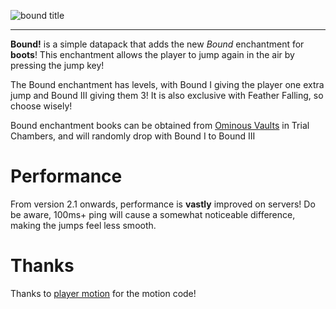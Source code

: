 ![bound title](https://github.com/user-attachments/assets/b6d401c4-6208-42cd-9ea8-25f85f8ed3a9)

---
**Bound!** is a simple datapack that adds the new _Bound_ enchantment for **boots**! This enchantment allows the player to jump again in the air by pressing the jump key!

The Bound enchantment has levels, with Bound I giving the player one extra jump and Bound III giving them 3! It is also exclusive with Feather Falling, so choose wisely!

Bound enchantment books can be obtained from [Ominous Vaults](https://minecraft.wiki/w/Ominous_Vault) in Trial Chambers, and will randomly drop with Bound I to Bound III

# Performance
From version 2.1 onwards, performance is **vastly** improved on servers! Do be aware, 100ms+ ping will cause a somewhat noticeable difference, making the jumps feel less smooth.

# Thanks
Thanks to [player motion](https://modrinth.com/datapack/player_motion) for the motion code!
